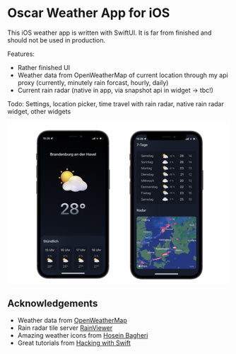 # Oscar Weather App for iOS
This iOS weather app is written with SwiftUI. It is far from finished and should not be used in production.

Features: 
- Rather finished UI
- Weather data from OpenWeatherMap of current location through my api proxy (currently, minutely rain forcast, hourly, daily)
- Current rain radar (native in app, via snapshot api in widget -> tbc!)

Todo: Settings, location picker, time travel with rain radar, native rain radar widget, other widgets

![www](img/preview.png)

## Acknowledgements 
- Weather data from [OpenWeatherMap](https://openweathermap.org)
- Rain radar tile server [RainViewer](https://www.rainviewer.com)
- Amazing weather icons from [Hosein Bagheri](https://ui8.net/hosein_bagheri/products/3d-weather-icons40)
- Great tutorials from [Hacking with Swift](https://www.hackingwithswift.com)
